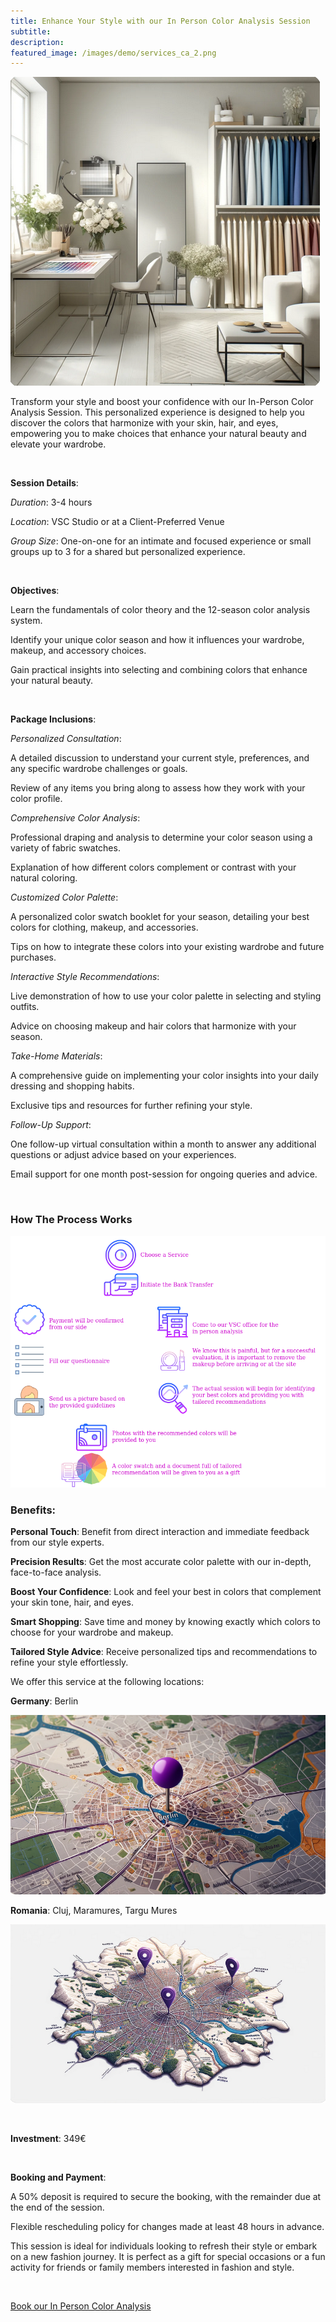 ```yaml
---
title: Enhance Your Style with our In Person Color Analysis Session
subtitle:
description: 
featured_image: /images/demo/services_ca_2.png
---
```


![](/images/services/space_1_small.png)

 Transform your style and boost your confidence with our In-Person Color Analysis Session. This personalized experience is designed to help you discover the colors that harmonize with your skin, hair, and eyes, empowering you to make choices that enhance your natural beauty and elevate your wardrobe.

 <br/>

**Session Details**:

*Duration*: 3-4 hours

*Location*: VSC Studio or at a Client-Preferred Venue

*Group Size*: One-on-one for an intimate and focused experience or small groups up to 3 for a shared but personalized experience.

<br/>

**Objectives**:

Learn the fundamentals of color theory and the 12-season color analysis system.

Identify your unique color season and how it influences your wardrobe, makeup, and accessory choices.

Gain practical insights into selecting and combining colors that enhance your natural beauty.

<br/>

**Package Inclusions**:

*Personalized Consultation*:

A detailed discussion to understand your current style, preferences, and any specific wardrobe challenges or goals.

Review of any items you bring along to assess how they work with your color profile.

*Comprehensive Color Analysis*:

Professional draping and analysis to determine your color season using a variety of fabric swatches.

Explanation of how different colors complement or contrast with your natural coloring.

*Customized Color Palette*:

A personalized color swatch booklet for your season, detailing your best colors for clothing, makeup, and accessories.

Tips on how to integrate these colors into your existing wardrobe and future purchases.

*Interactive Style Recommendations*:

Live demonstration of how to use your color palette in selecting and styling outfits.

Advice on choosing makeup and hair colors that harmonize with your season.

*Take-Home Materials*:

A comprehensive guide on implementing your color insights into your daily dressing and shopping habits.

Exclusive tips and resources for further refining your style.

*Follow-Up Support*:

One follow-up virtual consultation within a month to answer any additional questions or adjust advice based on your experiences.

Email support for one month post-session for ongoing queries and advice.

<br/>

### How The Process Works

![](/images/services/sv_ca_steps_1.png)


### Benefits:

**Personal Touch**: Benefit from direct interaction and immediate feedback from our style experts.

**Precision Results**: Get the most accurate color palette with our in-depth, face-to-face analysis.

**Boost Your Confidence**: Look and feel your best in colors that complement your skin tone, hair, and eyes.

**Smart Shopping**: Save time and money by knowing exactly which colors to choose for your wardrobe and makeup.

**Tailored Style Advice**: Receive personalized tips and recommendations to refine your style effortlessly.


We offer this service at the following locations: 

**Germany**: Berlin 

![](/images/services/berlin.png)


**Romania**: Cluj, Maramures, Targu Mures

![](/images/services/cluj_mm_tgm.png) 

<br/>


**Investment**: 349€ 

<br/>


**Booking and Payment**:

A 50% deposit is required to secure the booking, with the remainder due at the end of the session.

Flexible rescheduling policy for changes made at least 48 hours in advance.


This session is ideal for individuals looking to refresh their style or embark on a new fashion journey.
It is perfect as a gift for special occasions or a fun activity for friends or family members interested in fashion and style.

<br/>

[Book our In Person Color Analysis](/contact.html)
